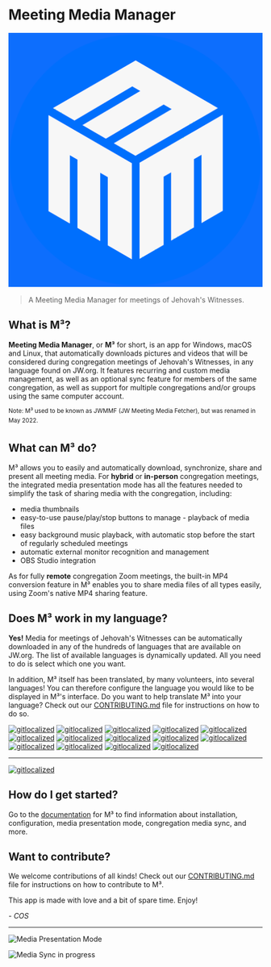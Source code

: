 # Meeting Media Manager

<img src='./build/icons/icon.png' alt='The M³ Logo' style='max-height: 20vh' />

> A Meeting Media Manager for meetings of Jehovah's Witnesses.

## What is M³?

**Meeting Media Manager**, or **M³** for short, is an app for Windows, macOS and Linux, that automatically downloads pictures and videos that will be considered during congregation meetings of Jehovah's Witnesses, in any language found on JW.org. It features recurring and custom media management, as well as an optional sync feature for members of the same congregation, as well as support for multiple congregations and/or groups using the same computer account.

<sup>Note: M³ used to be known as JWMMF (JW Meeting Media Fetcher), but was renamed in May 2022.</sup>

## What can M³ do?

M³ allows you to easily and automatically download, synchronize, share and present all meeting media.
For **hybrid** or **in-person** congregation meetings, the integrated media presentation mode has all the features needed to simplify the task of sharing media with the congregation, including:

- media thumbnails
- easy-to-use pause/play/stop buttons to manage - playback of media files
- easy background music playback, with automatic stop before the start of regularly scheduled meetings
- automatic external monitor recognition and management
- OBS Studio integration

As for fully **remote** congregation Zoom meetings, the built-in MP4 conversion feature in M³ enables you to share media files of all types easily, using Zoom's native MP4 sharing feature.

## Does M³ work in my language?

**Yes!** Media for meetings of Jehovah's Witnesses can be automatically downloaded in any of the hundreds of languages that are available on JW.org. The list of available languages is dynamically updated. All you need to do is select which one you want.

In addition, M³ itself has been translated, by many volunteers, into several languages! You can therefore configure the language you would like to be displayed in M³'s interface. Do you want to help translate M³ into your language? Check out our [CONTRIBUTING.md](CONTRIBUTING.md) file for instructions on how to do so.

[![gitlocalized](https://gitlocalize.com/repo/8097/de/badge.svg)](https://gitlocalize.com/repo/8097/de?utm_source=badge)
[![gitlocalized](https://gitlocalize.com/repo/8097/es/badge.svg)](https://gitlocalize.com/repo/8097/es?utm_source=badge)
[![gitlocalized](https://gitlocalize.com/repo/8097/et/badge.svg)](https://gitlocalize.com/repo/8097/et?utm_source=badge)
[![gitlocalized](https://gitlocalize.com/repo/8097/fi/badge.svg)](https://gitlocalize.com/repo/8097/fi?utm_source=badge)
[![gitlocalized](https://gitlocalize.com/repo/8097/fr/badge.svg)](https://gitlocalize.com/repo/8097/fr?utm_source=badge)
[![gitlocalized](https://gitlocalize.com/repo/8097/hu/badge.svg)](https://gitlocalize.com/repo/8097/hu?utm_source=badge)
[![gitlocalized](https://gitlocalize.com/repo/8097/it/badge.svg)](https://gitlocalize.com/repo/8097/it?utm_source=badge)
[![gitlocalized](https://gitlocalize.com/repo/8097/mg/badge.svg)](https://gitlocalize.com/repo/8097/mg?utm_source=badge)
[![gitlocalized](https://gitlocalize.com/repo/8097/nl/badge.svg)](https://gitlocalize.com/repo/8097/nl?utm_source=badge)
[![gitlocalized](https://gitlocalize.com/repo/8097/pcm/badge.svg)](https://gitlocalize.com/repo/8097/pcm?utm_source=badge)
[![gitlocalized](https://gitlocalize.com/repo/8097/pt/badge.svg)](https://gitlocalize.com/repo/8097/pt?utm_source=badge)
[![gitlocalized](https://gitlocalize.com/repo/8097/pt-br/badge.svg)](https://gitlocalize.com/repo/8097/pt-br?utm_source=badge)
[![gitlocalized](https://gitlocalize.com/repo/8097/ru/badge.svg)](https://gitlocalize.com/repo/8097/ru?utm_source=badge)
[![gitlocalized](https://gitlocalize.com/repo/8097/sv/badge.svg)](https://gitlocalize.com/repo/8097/sv?utm_source=badge)
___

[![gitlocalized](https://gitlocalize.com/repo/8097/whole_project/badge.svg)](https://gitlocalize.com/repo/8097/?utm_source=badge)

## How do I get started?

Go to the [documentation](https://sircharlo.github.io/meeting-media-manager/) for M³ to find information about installation, configuration, media presentation mode, congregation media sync, and more.

## Want to contribute?

We welcome contributions of all kinds! Check out our [CONTRIBUTING.md](CONTRIBUTING.md) file for instructions on how to contribute to M³.

This app is made with love and a bit of spare time.
Enjoy!

<!-- markdownlint-disable-next-line -->
*- COS*

___
![Media Presentation Mode](https://github.com/sircharlo/meeting-media-manager/raw/docs/assets/img/present/standby-mode.png?raw=true)

![Media Sync in progress](https://github.com/sircharlo/meeting-media-manager/raw/docs/assets/img/main/update-folders.gif?raw=true)
